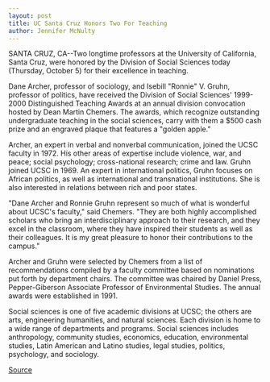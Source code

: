 ```yaml
---
layout: post
title: UC Santa Cruz Honors Two For Teaching
author: Jennifer McNulty
---
```


SANTA CRUZ, CA--Two longtime professors at the University of California, Santa Cruz, were honored by the Division of Social Sciences today (Thursday, October 5) for their excellence in teaching.

Dane Archer, professor of sociology, and Isebill "Ronnie" V. Gruhn, professor of politics, have received the Division of Social Sciences' 1999-2000 Distinguished Teaching Awards at an annual division convocation hosted by Dean Martin Chemers. The awards, which recognize outstanding undergraduate teaching in the social sciences, carry with them a $500 cash prize and an engraved plaque that features a "golden apple."

Archer, an expert in verbal and nonverbal communication, joined the UCSC faculty in 1972. His other areas of expertise include violence, war, and peace; social psychology; cross-national research; crime and law. Gruhn joined UCSC in 1969. An expert in international politics, Gruhn focuses on African politics, as well as international and transnational institutions. She is also interested in relations between rich and poor states.

"Dane Archer and Ronnie Gruhn represent so much of what is wonderful about UCSC's faculty," said Chemers. "They are both highly accomplished scholars who bring an interdisciplinary approach to their research, and they excel in the classroom, where they have inspired their students as well as their colleagues. It is my great pleasure to honor their contributions to the campus."

Archer and Gruhn were selected by Chemers from a list of recommendations compiled by a faculty committee based on nominations put forth by department chairs. The committee was chaired by Daniel Press, Pepper-Giberson Associate Professor of Environmental Studies. The annual awards were established in 1991.

Social sciences is one of five academic divisions at UCSC; the others are arts, engineering humanities, and natural sciences. Each division is home to a wide range of departments and programs. Social sciences includes anthropology, community studies, economics, education, environmental studies, Latin American and Latino studies, legal studies, politics, psychology, and sociology.

[Source](http://www1.ucsc.edu/news_events/press_releases/archive/00-01/10-00/apples_teachers.htm "Permalink to UCSC Press Release:UC Santa Cruz honors two for teaching")
